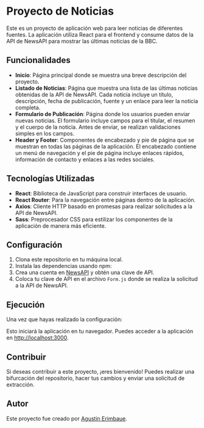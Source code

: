 # Proyecto de Noticias

Este es un proyecto de aplicación web para leer noticias de diferentes fuentes. La aplicación utiliza React para el frontend y consume datos de la API de NewsAPI para mostrar las últimas noticias de la BBC.

## Funcionalidades

- **Inicio**: Página principal donde se muestra una breve descripción del proyecto.
- **Listado de Noticias**: Página que muestra una lista de las últimas noticias obtenidas de la API de NewsAPI. Cada noticia incluye un título, descripción, fecha de publicación, fuente y un enlace para leer la noticia completa.
- **Formulario de Publicación**: Página donde los usuarios pueden enviar nuevas noticias. El formulario incluye campos para el titular, el resumen y el cuerpo de la noticia. Antes de enviar, se realizan validaciones simples en los campos.
- **Header y Footer**: Componentes de encabezado y pie de página que se muestran en todas las páginas de la aplicación. El encabezado contiene un menú de navegación y el pie de página incluye enlaces rápidos, información de contacto y enlaces a las redes sociales.

## Tecnologías Utilizadas

- **React**: Biblioteca de JavaScript para construir interfaces de usuario.
- **React Router**: Para la navegación entre páginas dentro de la aplicación.
- **Axios**: Cliente HTTP basado en promesas para realizar solicitudes a la API de NewsAPI.
- **Sass**: Preprocesador CSS para estilizar los componentes de la aplicación de manera más eficiente.

## Configuración

1. Clona este repositorio en tu máquina local.
2. Instala las dependencias usando npm:
3. Crea una cuenta en [NewsAPI](https://newsapi.org/) y obtén una clave de API.
4. Coloca tu clave de API en el archivo `Form.js` donde se realiza la solicitud a la API de NewsAPI.

## Ejecución

Una vez que hayas realizado la configuración:


Esto iniciará la aplicación en tu navegador. Puedes acceder a la aplicación en [http://localhost:3000](http://localhost:3000).

## Contribuir

Si deseas contribuir a este proyecto, ¡eres bienvenido! Puedes realizar una bifurcación del repositorio, hacer tus cambios y enviar una solicitud de extracción.

## Autor

Este proyecto fue creado por [Agustin Erimbaue](agustibernabe@email.com).


